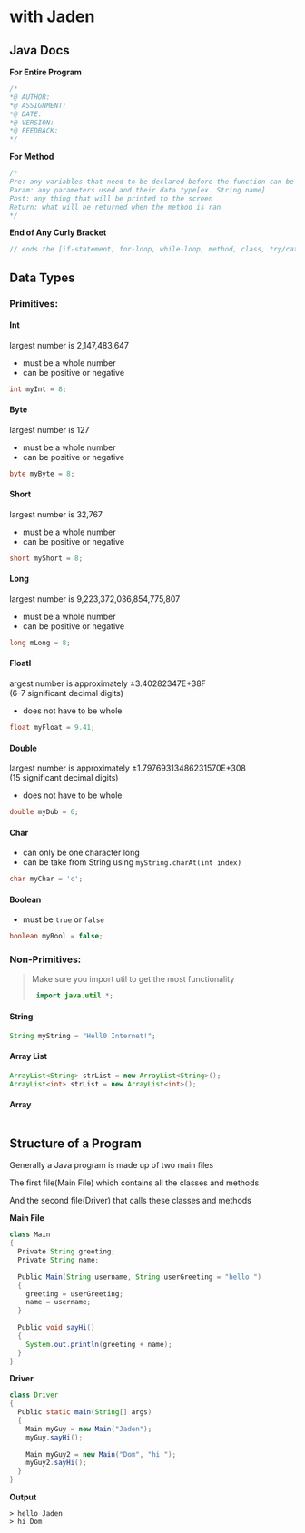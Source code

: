 # with Jaden

## Java Docs

**For Entire Program**
``` java 
/*
*@ AUTHOR:
*@ ASSIGNMENT: 
*@ DATE:
*@ VERSION:
*@ FEEDBACK:
*/
```

**For Method**
``` java
/*
Pre: any variables that need to be declared before the function can be ran 
Param: any parameters used and their data type[ex. String name] 
Post: any thing that will be printed to the screen 
Return: what will be returned when the method is ran 
*/
```

**End of Any Curly Bracket**
``` java 
// ends the [if-statement, for-loop, while-loop, method, class, try/catch, etc]
```

## Data Types

### Primitives:
#### Int
largest number is 2,147,483,647
- must be a whole number
- can be positive or negative
``` java
int myInt = 8;
```

#### Byte
largest number is 127
- must be a whole number
- can be positive or negative
``` java
byte myByte = 8;
```

#### Short
largest number is 32,767
- must be a whole number
- can be positive or negative
``` java
short myShort = 8;
```

#### Long
largest number is 9,223,372,036,854,775,807
- must be a whole number
- can be positive or negative
``` java
long mLong = 8;
```

#### Floatl
argest number is approximately ±3.40282347E+38F  
(6-7 significant decimal digits)
- does not have to be whole
``` java
float myFloat = 9.41;
```

#### Double
largest number is approximately ±1.79769313486231570E+308  
(15 significant decimal digits)
- does not have to be whole
``` java
double myDub = 6;
```

#### Char
- can only be one character long
- can be take from String using ```myString.charAt(int index)```
``` java
char myChar = 'c';
```

#### Boolean
- must be ```true``` or ```false```
``` java
boolean myBool = false;
```

### Non-Primitives:
> Make sure you import util to get the most functionality
> ```java
>  import java.util.*;
>  ```
#### String
``` java
String myString = "Hell0 Internet!";
```

#### Array List
``` java
ArrayList<String> strList = new ArrayList<String>();
ArrayList<int> strList = new ArrayList<int>();
```

#### Array
``` java
```

## Structure of a Program
Generally a Java program is made up of two main files

The first file(Main File) which contains all the classes and methods

And the second file(Driver) that calls these classes and methods

**Main File**
``` java 
class Main
{ 
  Private String greeting;
  Private String name;
  
  Public Main(String username, String userGreeting = "hello ")
  {
    greeting = userGreeting;
    name = username;
  }
  
  Public void sayHi()
  {
    System.out.println(greeting + name);
  }
}

```

**Driver**
```java 
class Driver
{
  Public static main(String[] args)
  {
    Main myGuy = new Main("Jaden");
    myGuy.sayHi();
    
    Main myGuy2 = new Main("Dom", "hi ");
    myGuy2.sayHi();
  }
}

```

**Output**
```
> hello Jaden
> hi Dom
```



<!--stackedit_data:
eyJoaXN0b3J5IjpbMTczNTgzOTAwOSwtNjk2OTU4MjI1XX0=
-->